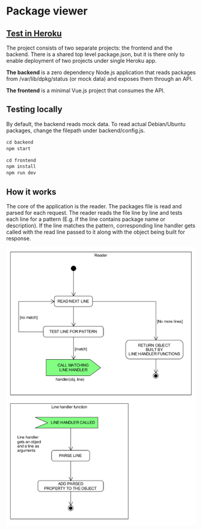 # Package viewer
## [Test in Heroku](https://pkg-viewer.herokuapp.com/)

The project consists of two separate projects: the frontend and the backend. There is a shared top level package.json, but it is there only to enable deployment of two projects under single Heroku app.

**The backend** is a zero dependency Node.js application that reads packages from /var/lib/dpkg/status (or mock data) and exposes them through an API.

**The frontend** is a minimal Vue.js project that consumes the API.

## Testing locally
By default, the backend reads mock data. To read actual Debian/Ubuntu packages, change the filepath under backend/config.js.
```js
cd backend
npm start
```
```js
cd frontend
npm install
npm run dev
```

## How it works
The core of the application is the reader. The packages file is read and parsed for each request. The reader reads the file line by line and tests each line for a pattern (E.g. if the line contains package name or description). If the line matches the pattern, corresponding line handler gets called with the read line passed to it along with the object being built for response.

![reader diagram](reader-diagram.PNG)
